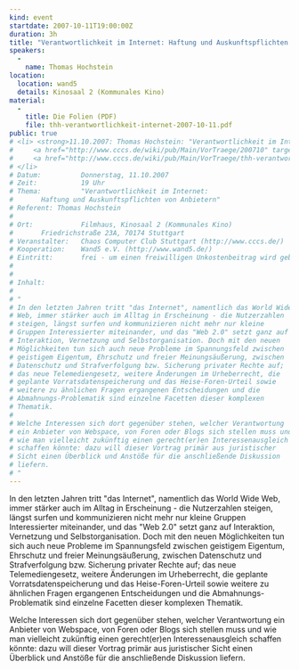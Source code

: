 ```yaml
---
kind: event
startdate: 2007-10-11T19:00:00Z
duration: 3h
title: "Verantwortlichkeit im Internet: Haftung und Auskunftspflichten von Anbietern"
speakers:
  -
    name: Thomas Hochstein
location:
  location: wand5
  details: Kinosaal 2 (Kommunales Kino)
material:
  -
    title: Die Folien (PDF)
    file: thh-verantwortlichkeit-internet-2007-10-11.pdf
public: true
# <li> <strong>11.10.2007: Thomas Hochstein: "Verantwortlichkeit im Internet: Haftung und Auskunftspflichten von Anbietern"</strong> <br>
#     <a href="http://www.cccs.de/wiki/pub/Main/VorTraege/200710" target="_top">Pressetext 10/2007</a> <br>
#     <a href="http://www.cccs.de/wiki/pub/Main/VorTraege/thh-verantwortlichkeit-internet-2007-10-11.pdf" target="_top">Präsentation</a>
# </li>
# Datum:          Donnerstag, 11.10.2007
# Zeit:           19 Uhr
# Thema:          "Verantwortlichkeit im Internet:
# 		Haftung und Auskunftspflichten von Anbietern"
# Referent:	Thomas Hochstein
#
# Ort:            Filmhaus, Kinosaal 2 (Kommunales Kino)
# 		Friedrichstraße 23A, 70174 Stuttgart
# Veranstalter:   Chaos Computer Club Stuttgart (http://www.cccs.de/)
# Kooperation:    Wand5 e.V. (http://www.wand5.de/)
# Eintritt:       frei - um einen freiwilligen Unkostenbeitrag wird gebeten.
#
#
# Inhalt:
#
# "
# In den letzten Jahren tritt "das Internet", namentlich das World Wide
# Web, immer stärker auch im Alltag in Erscheinung - die Nutzerzahlen
# steigen, längst surfen und kommunizieren nicht mehr nur kleine
# Gruppen Interessierter miteinander, und das "Web 2.0" setzt ganz auf
# Interaktion, Vernetzung und Selbstorganisation. Doch mit den neuen
# Möglichkeiten tun sich auch neue Probleme im Spannungsfeld zwischen
# geistigem Eigentum, Ehrschutz und freier Meinungsäußerung, zwischen
# Datenschutz und Strafverfolgung bzw. Sicherung privater Rechte auf;
# das neue Telemediengesetz, weitere Änderungen im Urheberrecht, die
# geplante Vorratsdatenspeicherung und das Heise-Foren-Urteil sowie
# weitere zu ähnlichen Fragen ergangenen Entscheidungen und die
# Abmahnungs-Problematik sind einzelne Facetten dieser komplexen
# Thematik.
#
# Welche Interessen sich dort gegenüber stehen, welcher Verantwortung
# ein Anbieter von Webspace, von Foren oder Blogs sich stellen muss und
# wie man vielleicht zukünftig einen gerecht(er)en Interessenausgleich
# schaffen könnte: dazu will dieser Vortrag primär aus juristischer
# Sicht einen Überblick und Anstöße für die anschließende Diskussion
# liefern.
# "
---
```

In den letzten Jahren tritt "das Internet", namentlich das World Wide
Web, immer stärker auch im Alltag in Erscheinung - die Nutzerzahlen
steigen, längst surfen und kommunizieren nicht mehr nur kleine
Gruppen Interessierter miteinander, und das "Web 2.0" setzt ganz auf
Interaktion, Vernetzung und Selbstorganisation. Doch mit den neuen
Möglichkeiten tun sich auch neue Probleme im Spannungsfeld zwischen
geistigem Eigentum, Ehrschutz und freier Meinungsäußerung, zwischen
Datenschutz und Strafverfolgung bzw. Sicherung privater Rechte auf;
das neue Telemediengesetz, weitere Änderungen im Urheberrecht, die
geplante Vorratsdatenspeicherung und das Heise-Foren-Urteil sowie
weitere zu ähnlichen Fragen ergangenen Entscheidungen und die
Abmahnungs-Problematik sind einzelne Facetten dieser komplexen
Thematik.

Welche Interessen sich dort gegenüber stehen, welcher Verantwortung
ein Anbieter von Webspace, von Foren oder Blogs sich stellen muss und
wie man vielleicht zukünftig einen gerecht(er)en Interessenausgleich
schaffen könnte: dazu will dieser Vortrag primär aus juristischer
Sicht einen Überblick und Anstöße für die anschließende Diskussion
liefern.
